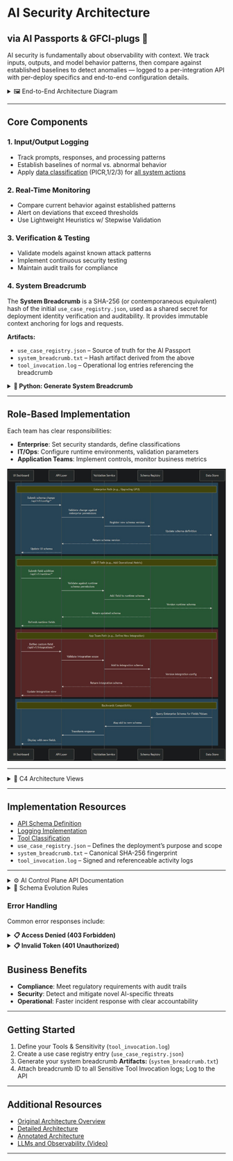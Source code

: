 # AI Security Architecture

## via AI Passports & GFCI-plugs 🛂

AI security is fundamentally about observability with context. We track inputs, outputs, and model behavior patterns, then compare against established baselines to detect anomalies — logged to a per-integration API with per-deploy specifics and end-to-end configuration details.

<details>
<summary>🖼️ End-to-End Architecture Diagram</summary>

![End-to-End Architecture](end-to-end.jpg)
</details>

---

## Core Components

### 1. Input/Output Logging
- Track prompts, responses, and processing patterns
- Establish baselines of normal vs. abnormal behavior
- Apply [data classification](https://github.com/rabbidave/LatentSpace.Tools/blob/main/classify.md) (PICR,1/2/3) for [all system actions](https://github.com/rabbidave/LatentSpace.Tools/blob/main/MCPHandshake.md)

### 2. Real-Time Monitoring
- Compare current behavior against established patterns
- Alert on deviations that exceed thresholds
- Use Lightweight Heuristics w/ Stepwise Validation

### 3. Verification & Testing
- Validate models against known attack patterns
- Implement continuous security testing
- Maintain audit trails for compliance

### 4. System Breadcrumb

The **System Breadcrumb** is a SHA-256 (or contemporaneous equivalent) hash of the initial `use_case_registry.json`, used as a shared secret for deployment identity verification and auditability. It provides immutable context anchoring for logs and requests.

**Artifacts:**
- `use_case_registry.json` – Source of truth for the AI Passport
- `system_breadcrumb.txt` – Hash artifact derived from the above
- `tool_invocation.log` – Operational log entries referencing the breadcrumb

<details>
<summary><strong>🔐 Python: Generate System Breadcrumb</strong></summary>

```python
# generate_breadcrumb.py
import json, hashlib

def generate_system_breadcrumb(json_path: str) -> str:
    with open(json_path, 'r') as f:
        data = json.load(f)
    encoded = json.dumps(data, sort_keys=True).encode('utf-8')
    breadcrumb = hashlib.sha256(encoded).hexdigest()

    with open('system_breadcrumb.txt', 'w') as out:
        out.write(breadcrumb)

    return breadcrumb
```

</details>

---

## Role-Based Implementation

Each team has clear responsibilities:

- **Enterprise**: Set security standards, define classifications
- **IT/Ops**: Configure runtime environments, validation parameters
- **Application Teams**: Implement controls, monitor business metrics

![Personas and Roles](personas.jpg)

---

<details>
<summary>🧭 C4 Architecture Views</summary>

| View       | Description              | Link                                       |
|------------|--------------------------|--------------------------------------------|
| Context    | High-level system context | ![Context](C4%20-%20Context.jpg)           |
| Container  | Deployment components     | ![Container](C4%20-%20Container.png)       |
| Component  | Key functional elements   | ![Component](C4%20-%20Component.png)       |
| Code       | Implementation details    | ![Code](C4%20-%20Code.png)                 |
| Personas   | User/stakeholder roles    | ![Personas](C4%20-%20Personas.png)         |
</details>

---

## Implementation Resources

- [API Schema Definition](schema.json)
- [Logging Implementation](LoggingAPI.py)
- [Tool Classification](MCPHandshake.md)
- `use_case_registry.json` – Defines the deployment’s purpose and scope
- `system_breadcrumb.txt` – Canonical SHA-256 fingerprint
- `tool_invocation.log` – Signed and referenceable activity logs

---

<details>
<summary>⚙️ AI Control Plane API Documentation</summary>

### Overview

This API provides a system of record for configuration changes across AI deployments. It supports:
- Schema evolution
- Role-based access control
- Audit trail of all changes
- Backwards compatibility

### Authentication

All requests require a bearer token specific to your role:
- Enterprise Infrastructure: `enterprise-token`
- LOB IT: `lob-token`
- Application Teams: `app-token`

Refer to the `get_current_role` function in [`LoggingAPI.py`](LoggingAPI.py) for token-to-role mapping.

### 1. Enterprise Infrastructure Path (`POST /api/v1/config/schema`)

Enterprise teams manage core infrastructure configurations. This path allows updating the enterprise schema, defining standards like data classification and alerting.

**Adding GPU Configuration Example:**
This `curl` command demonstrates adding a GPU configuration to the enterprise schema.
```bash
curl -X POST http://localhost:8000/api/v1/config/schema \
  -H "Authorization: Bearer enterprise-token" \
  -H "Content-Type: application/json" \
  -d '{
    "name": "gpu-inference",
    "targetMetric": "gpu_utilization",
    "dataClassification": "Restricted",
    "quickAlertHeuristic": {
      "threshold": 0.85,
      "window": "5m"
    },
    "gpu_config": {
      "type": "A100",
      "memory": "80GB"
    },
    "reason": "Production scale-up for high-throughput inference"
  }'
```

<details>
<summary><strong>📋 Example Response</strong></summary>

```json
{
  "status": "success",
  "message": "Enterprise schema updated",
  "updated_schema": {
    "type": "object",
    "required": ["name", "targetMetric", "dataClassification", "quickAlertHeuristic"],
    "properties": {
      "name": {"type": "string"},
      "targetMetric": {"type": "string"},
      "dataClassification": {
        "type": "string",
        "enum": ["Public", "Internal", "Confidential", "Restricted"]
      },
      "quickAlertHeuristic": {
        "type": "object",
        "required": ["threshold", "window"],
        "properties": {
          "threshold": {"type": "number"},
          "window": {"type": "string"}
        }
      },
      "author": {"type": "string"},
      "reason": {"type": "string"},
      "timestamp": {"type": "string", "format": "date-time"},
      "gpu_config": {                  # New field added
        "type": "object",
        "properties": {
          "type": {"type": "string"},
          "memory": {"type": "string"}
        }
      }
    },
    "additionalProperties": true
  }
}
```
</details>
*Note: The `author` and `timestamp` fields are automatically managed by the API. The response shows the updated schema structure, including the newly added `gpu_config`.*

### 2. LOB IT Path (`POST /api/v1/runtime/schema`)

LOB IT teams manage runtime configurations and model validation parameters.

**Adding Operational Metric Example:**
```bash
curl -X POST http://localhost:8000/api/v1/runtime/schema \
  -H "Authorization: Bearer lob-token" \
  -H "Content-Type: application/json" \
  -d '{
    "modelVersion": "v2.1.0",
    "validationParameters": {
      "minBatchSize": 32,
      "maxLatencyMs": 100
    },
    "operational_metric": "inference_throughput",
    "reason": "Adding throughput monitoring for batch processing"
  }'
```
*(Successful responses will be similar to the enterprise update, showing "Runtime schema updated" and the `updated_schema` for "runtime" including the new `operational_metric` field.)*

### 3. Application Team Path (`POST /api/v1/integrations/schema`)

Application teams manage custom integrations and business metrics.

**Adding Custom Metrics Example:**
```bash
curl -X POST http://localhost:8000/api/v1/integrations/schema \
  -H "Authorization: Bearer app-token" \
  -H "Content-Type: application/json" \
  -d '{
    "customThresholds": {
      "accuracy": 0.95,
      "latency_p99": 250
    },
    "businessMetric": "revenue",
    "callbackUrl": "https://app-endpoint/callback",
    "reason": "Adding latency monitoring for SLA compliance"
  }'
```
*(Successful responses will show "Integration schema updated" and the `updated_schema` for "integration" including the new `callbackUrl` field.)*

### 4. Audit Trail (`GET /api/v1/audit/{schema_type}`)

View the history of changes for any schema type (`enterprise`, `runtime`, or `integration`). This is vital for compliance and tracking configuration evolution.

**Example Request:**
```bash
curl -X GET http://localhost:8000/api/v1/audit/enterprise \
  -H "Authorization: Bearer enterprise-token"```

<details>
<summary><strong>📋 Example Response</strong></summary>

```json
{
  "changes": [
    {
      "timestamp": "2024-02-13T14:30:00Z",
      "schema_type": "enterprise",
      "author": "enterprise-enterprise",
      "change": {
        "name": "gpu-inference",
        "targetMetric": "gpu_utilization",
        "dataClassification": "Restricted",
        "quickAlertHeuristic": {
          "threshold": 0.85,
          "window": "5m"
        },
        "gpu_config": {
          "type": "A100",
          "memory": "80GB"
        },
        "reason": "Production scale-up for high-throughput inference",
        "author": "enterprise-enterprise",
        "timestamp": "2024-02-13T14:30:00Z"
      }
    }
    // ... other historical changes for 'enterprise' schema
  ]
}
```
</details>

<details>
<summary>📜 Schema Evolution Rules</summary>

1.  **Required Fields** (must be present in the request body for the respective schema type, unless already defined and not being changed):
    *   Enterprise: `name`, `targetMetric`, `dataClassification`, `quickAlertHeuristic`
    *   LOB IT: `modelVersion`, `validationParameters`
    *   App Teams: `customThresholds`, `businessMetric`
2.  **All Changes Require**:
    *   `reason`: A string explaining the purpose of the change (optional for GET).
    *   Appropriate role authorization (validated via token).
    *   The request body must validate against the current base schema structure for required fields and their types.
3.  **New Fields**:
    *   If `additionalProperties` is true in the base schema (which it is for all defined schemas), new fields can be added.
    *   The API infers the type of new fields (e.g., string, number, object) based on the provided value.
    *   These new fields are then incorporated into the schema definition for future validations.
    *   New fields cannot override the type or structure of existing, defined fields in `base_schemas`.
</details>

### Error Handling

Common error responses include:
<details>
<summary><strong>📋 Access Denied (403 Forbidden)</strong></summary>

```json
{
  "detail": "Enterprise access required"
}
```
</details>
<details>
<summary><strong>📋 Invalid Token (401 Unauthorized)</strong></summary>

```json
{
  "detail": "Invalid token"
}```
</details>
<details>
<summary><strong>📋 Validation Error (400 Bad Request)</strong></summary>

```json
{
  "detail": "[ErrorDetail(message=\"'reason' is a required property\", ...)]"
}
```
*(Actual jsonschema error message might be more verbose)*
</details>

## Business Benefits

- **Compliance**: Meet regulatory requirements with audit trails
- **Security**: Detect and mitigate novel AI-specific threats
- **Operational**: Faster incident response with clear accountability

---

## Getting Started

1. Define your Tools & Sensitivity (`tool_invocation.log`)
2. Create a use case registry entry (`use_case_registry.json`)
3. Generate your system breadcrumb **Artifacts:** (`system_breadcrumb.txt`)
4. Attach breadcrumb ID to all Sensitive Tool Invocation logs; Log to the API

---

## Additional Resources

- [Original Architecture Overview](a16zSummary.png)
- [Detailed Architecture](a16zDetail.png)
- [Annotated Architecture](a16zDetailAnnotated.png)
- [LLMs and Observability (Video)](LLMs%20x%20Observability.mp4)

---
```

